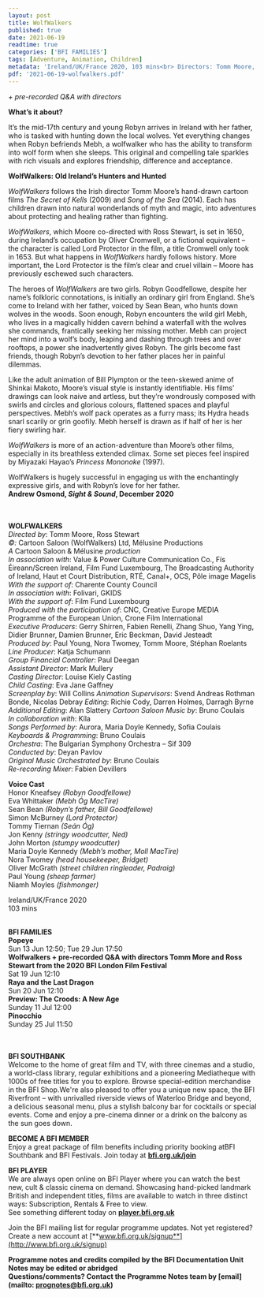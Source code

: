 ```yaml
---
layout: post
title: WolfWalkers
published: true
date: 2021-06-19
readtime: true
categories: ['BFI FAMILIES']
tags: [Adventure, Animation, Children]
metadata: 'Ireland/UK/France 2020, 103 mins<br> Directors: Tomm Moore, Ross Stewart'
pdf: '2021-06-19-wolfwalkers.pdf'
---
```


_+ pre-recorded Q&A with directors_

**What’s it about?**

It’s the mid-17th century and young Robyn arrives in Ireland with her father, who is tasked with hunting down the local wolves.  Yet everything changes when Robyn befriends Mebh, a wolfwalker who has the ability to transform into wolf form when she sleeps.  This original and compelling tale sparkles with rich visuals and explores friendship, difference and acceptance.

**WolfWalkers: Old Ireland’s Hunters and Hunted**

_WolfWalkers_ follows the Irish director Tomm Moore’s hand-drawn cartoon films _The Secret of Kells_ (2009) and _Song of the Sea_ (2014). Each has children drawn into natural wonderlands of myth and magic, into adventures about protecting and healing rather than fighting.

_WolfWalkers_, which Moore co-directed with Ross Stewart, is set in 1650, during Ireland’s occupation by Oliver Cromwell, or a fictional equivalent – the character is called Lord Protector in the film, a title Cromwell only took in 1653. But what happens in _WolfWalkers_ hardly follows history. More important, the Lord Protector is the film’s clear and cruel villain – Moore has previously eschewed such characters.

The heroes of _WolfWalkers_ are two girls. Robyn Goodfellowe, despite her name’s folkloric connotations, is initially an ordinary girl from England. She’s come to Ireland with her father, voiced by Sean Bean, who hunts down wolves in the woods. Soon enough, Robyn encounters the wild girl Mebh, who lives in a magically hidden cavern behind a waterfall with the wolves she commands, frantically seeking her missing mother. Mebh can project her mind into a wolf’s body, leaping and dashing through trees and over rooftops, a power she inadvertently gives Robyn. The girls become fast friends, though Robyn’s devotion to her father places her in painful dilemmas.

Like the adult animation of Bill Plympton or the teen-skewed anime of Shinkai Makoto, Moore’s visual style is instantly identifiable. His films’ drawings can look naive and artless, but they’re wondrously composed with swirls and circles and glorious colours, flattened spaces and playful perspectives. Mebh’s wolf pack operates as a furry mass; its Hydra heads snarl scarily or grin goofily. Mebh herself is drawn as if half of her is her fiery swirling hair.

_WolfWalkers_ is more of an action-adventure than Moore’s other films, especially in its breathless extended climax. Some set pieces feel inspired by Miyazaki Hayao’s _Princess Mononoke_ (1997).

WolfWalkers is hugely successful in engaging us with the enchantingly expressive girls, and with Robyn’s love for her father.<br>
**Andrew Osmond, _Sight & Sound_, December 2020**<br>
<br><br>

**WOLFWALKERS**<br>
_Directed by_: Tomm Moore, Ross Stewart  
_©:_ Cartoon Saloon (WolfWalkers) Ltd, Mélusine Productions  
_A_ Cartoon Saloon & Mélusine _production_  
_In association with_: Value & Power Culture Communication Co., Fís Éireann/Screen Ireland, Film Fund Luxembourg, The Broadcasting Authority of Ireland, Haut et Court Distribution, RTÉ, Canal+, OCS, Pôle image Magelis  
_With the support of_: Charente County Council  
_In association with_: Folivari, GKIDS  
_With the support of_: Film Fund Luxembourg  
_Produced with the participation of_: CNC, Creative Europe MEDIA Programme of the European Union, Crone Film International  
_Executive Producers_: Gerry Shirren,  Fabien Renelli, Zhang Shuo, Yang Ying,  Didier Brunner, Damien Brunner, Eric Beckman, David Jesteadt  
_Produced by_: Paul Young, Nora Twomey, Tomm Moore, Stéphan Roelants  
_Line Producer_: Katja Schumann  
_Group Financial Controller_: Paul Deegan  
_Assistant Director_: Mark Mullery  
_Casting Director_: Louise Kiely Casting  
_Child Casting_: Eva Jane Gaffney  
_Screenplay by_: Will Collins
_Animation Supervisors_:  Svend Andreas Rothman Bonde, Nicolas Debray
_Editing_: Richie Cody, Darren Holmes, Darragh Byrne  
_Additional Editing_: Alan Slattery _Cartoon Saloon_
_Music by_: Bruno Coulais  
_In collaboration with_: Kíla  
_Songs Performed by_: Aurora, Maria Doyle Kennedy, Sofia Coulais  
_Keyboards & Programming_: Bruno Coulais  
_Orchestra_: The Bulgarian Symphony Orchestra – Sif 309  
_Conducted by_: Deyan Pavlov  
_Original Music Orchestrated by_: Bruno Coulais  
_Re-recording Mixer_: Fabien Devillers

**Voice Cast**<br>
Honor Kneafsey _(Robyn Goodfellowe)_  
Eva Whittaker _(Mebh Óg MacTíre)_  
Sean Bean _(Robyn’s father, Bill Goodfellowe)_  
Simon McBurney _(Lord Protector)_  
Tommy Tiernan _(Seán Óg)_  
Jon Kenny _(stringy woodcutter, Ned)_  
John Morton _(stumpy woodcutter)_  
Maria Doyle Kennedy _(Mebh’s mother, Moll MacTíre)_  
Nora Twomey _(head housekeeper, Bridget)_  
Oliver McGrath _(street children ringleader, Padraig)_  
Paul Young _(sheep farmer)_  
Niamh Moyles _(fishmonger)_

Ireland/UK/France 2020<br>
103 mins
<br><br>


**BFI FAMILIES**  
**Popeye**  
Sun 13 Jun 12:50; Tue 29 Jun 17:50  
**Wolfwalkers + pre-recorded Q&A with directors Tomm More and Ross Stewart from the 2020 BFI London Film Festival**  
Sat 19 Jun 12:10  
**Raya and the Last Dragon**  
Sun 20 Jun 12:10  
**Preview: The Croods: A New Age**  
Sunday 11 Jul 12:00  
**Pinocchio**  
Sunday 25 Jul 11:50  
<br><br>

**BFI SOUTHBANK**  
Welcome to the home of great film and TV, with three cinemas and a studio, a world-class library, regular exhibitions and a pioneering Mediatheque with 1000s of free titles for you to explore. Browse special-edition merchandise in the BFI Shop.We&#39;re also pleased to offer you a unique new space, the BFI Riverfront – with unrivalled riverside views of Waterloo Bridge and beyond, a delicious seasonal menu, plus a stylish balcony bar for cocktails or special events. Come and enjoy a pre-cinema dinner or a drink on the balcony as the sun goes down.  

**BECOME A BFI MEMBER**  
Enjoy a great package of film benefits including priority booking atBFI Southbank and BFI Festivals. Join today at [**bfi.org.uk/join**](http://www.bfi.org.uk/join)  

**BFI PLAYER**  
 We are always open online on BFI Player where you can watch the best new, cult &amp; classic cinema on demand. Showcasing hand-picked landmark British and independent titles, films are available to watch in three distinct ways: Subscription, Rentals &amp; Free to view.<br> 
See something different today on [**player.bfi.org.uk**](https://player.bfi.org.uk/)

Join the BFI mailing list for regular programme updates. Not yet registered? Create a new account at [**www.bfi.org.uk/signup**](http://www.bfi.org.uk/signup)

**Programme notes and credits compiled by the BFI Documentation Unit  
Notes may be edited or abridged  
Questions/comments? Contact the Programme Notes team by [email](mailto: prognotes@bfi.org.uk)**


